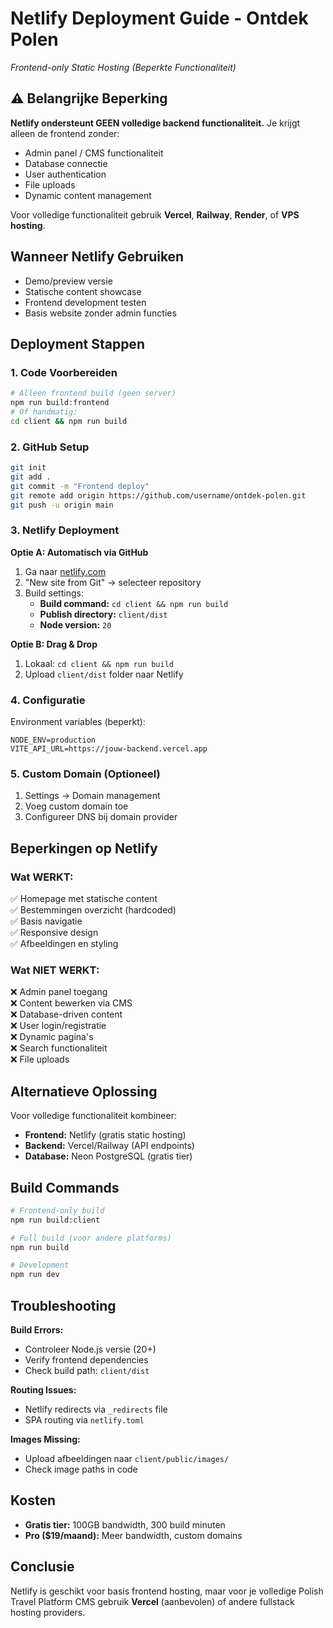 # Netlify Deployment Guide - Ontdek Polen
*Frontend-only Static Hosting (Beperkte Functionaliteit)*

## ⚠️ Belangrijke Beperking
**Netlify ondersteunt GEEN volledige backend functionaliteit.** Je krijgt alleen de frontend zonder:
- Admin panel / CMS functionaliteit
- Database connectie
- User authentication
- File uploads
- Dynamic content management

Voor volledige functionaliteit gebruik **Vercel**, **Railway**, **Render**, of **VPS hosting**.

## Wanneer Netlify Gebruiken
- Demo/preview versie
- Statische content showcase
- Frontend development testen
- Basis website zonder admin functies

## Deployment Stappen

### 1. Code Voorbereiden
```bash
# Alleen frontend build (geen server)
npm run build:frontend
# Of handmatig:
cd client && npm run build
```

### 2. GitHub Setup
```bash
git init
git add .
git commit -m "Frontend deploy"
git remote add origin https://github.com/username/ontdek-polen.git
git push -u origin main
```

### 3. Netlify Deployment

**Optie A: Automatisch via GitHub**
1. Ga naar [netlify.com](https://netlify.com)
2. "New site from Git" → selecteer repository
3. Build settings:
   - **Build command:** `cd client && npm run build`
   - **Publish directory:** `client/dist`
   - **Node version:** `20`

**Optie B: Drag & Drop**
1. Lokaal: `cd client && npm run build`
2. Upload `client/dist` folder naar Netlify

### 4. Configuratie
Environment variables (beperkt):
```
NODE_ENV=production
VITE_API_URL=https://jouw-backend.vercel.app
```

### 5. Custom Domain (Optioneel)
1. Settings → Domain management
2. Voeg custom domain toe
3. Configureer DNS bij domain provider

## Beperkingen op Netlify

### Wat WERKT:
✅ Homepage met statische content  
✅ Bestemmingen overzicht (hardcoded)  
✅ Basis navigatie  
✅ Responsive design  
✅ Afbeeldingen en styling  

### Wat NIET WERKT:
❌ Admin panel toegang  
❌ Content bewerken via CMS  
❌ Database-driven content  
❌ User login/registratie  
❌ Dynamic pagina's  
❌ Search functionaliteit  
❌ File uploads  

## Alternatieve Oplossing
Voor volledige functionaliteit kombineer:
- **Frontend:** Netlify (gratis static hosting)
- **Backend:** Vercel/Railway (API endpoints)
- **Database:** Neon PostgreSQL (gratis tier)

## Build Commands

```bash
# Frontend-only build
npm run build:client

# Full build (voor andere platforms)
npm run build

# Development
npm run dev
```

## Troubleshooting

**Build Errors:**
- Controleer Node.js versie (20+)
- Verify frontend dependencies
- Check build path: `client/dist`

**Routing Issues:**
- Netlify redirects via `_redirects` file
- SPA routing via `netlify.toml`

**Images Missing:**
- Upload afbeeldingen naar `client/public/images/`
- Check image paths in code

## Kosten
- **Gratis tier:** 100GB bandwidth, 300 build minuten
- **Pro ($19/maand):** Meer bandwidth, custom domains

## Conclusie
Netlify is geschikt voor basis frontend hosting, maar voor je volledige Polish Travel Platform CMS gebruik **Vercel** (aanbevolen) of andere fullstack hosting providers.
